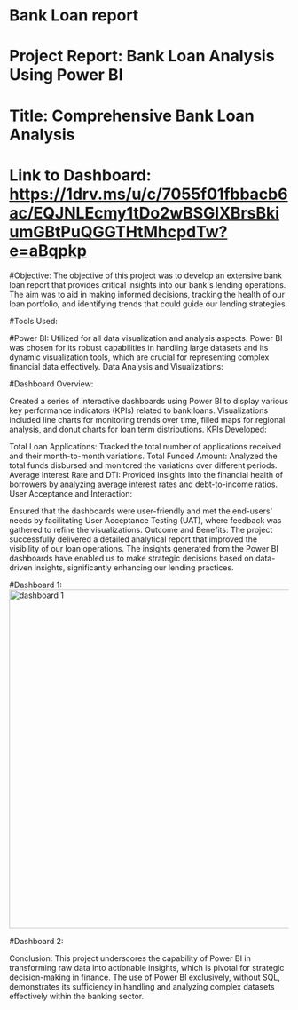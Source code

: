 # Bank Loan report

# Project Report: Bank Loan Analysis Using Power BI

# Title: Comprehensive Bank Loan Analysis

# Link to Dashboard: https://1drv.ms/u/c/7055f01fbbacb6ac/EQJNLEcmy1tDo2wBSGlXBrsBkiumGBtPuQGGTHtMhcpdTw?e=aBqpkp

#Objective:
The objective of this project was to develop an extensive bank loan report that provides critical insights into our bank's lending operations. The aim was to aid in making informed decisions, tracking the health of our loan portfolio, and identifying trends that could guide our lending strategies.

#Tools Used:

#Power BI: Utilized for all data visualization and analysis aspects. Power BI was chosen for its robust capabilities in handling large datasets and its dynamic visualization tools, which are crucial for representing complex financial data effectively.
Data Analysis and Visualizations:

#Dashboard Overview:

Created a series of interactive dashboards using Power BI to display various key performance indicators (KPIs) related to bank loans.
Visualizations included line charts for monitoring trends over time, filled maps for regional analysis, and donut charts for loan term distributions.
KPIs Developed:

Total Loan Applications: Tracked the total number of applications received and their month-to-month variations.
Total Funded Amount: Analyzed the total funds disbursed and monitored the variations over different periods.
Average Interest Rate and DTI: Provided insights into the financial health of borrowers by analyzing average interest rates and debt-to-income ratios.
User Acceptance and Interaction:

Ensured that the dashboards were user-friendly and met the end-users' needs by facilitating User Acceptance Testing (UAT), where feedback was gathered to refine the visualizations.
Outcome and Benefits:
The project successfully delivered a detailed analytical report that improved the visibility of our loan operations. The insights generated from the Power BI dashboards have enabled us to make strategic decisions based on data-driven insights, significantly enhancing our lending practices.

#Dashboard 1: 
<img width="611" alt="dashboard 1" src="https://github.com/subbu112/Bank-Loan-Report-/assets/167138632/3b0488c2-2658-4667-8435-04558e0b8d2e">

#Dashboard 2:


Conclusion:
This project underscores the capability of Power BI in transforming raw data into actionable insights, which is pivotal for strategic decision-making in finance. The use of Power BI exclusively, without SQL, demonstrates its sufficiency in handling and analyzing complex datasets effectively within the banking sector.

